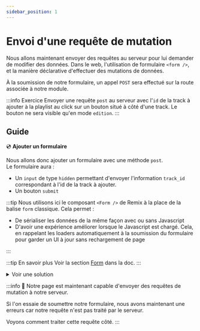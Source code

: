 ```yaml
---
sidebar_position: 1
---
```


# Envoi d'une requête de mutation

Nous allons maintenant envoyer des requêtes au serveur pour lui demander de modifier des données.
Dans le web, l'utilisation de formulaire `<form />`, et la manière déclarative d'effectuer des mutations de données.

À la soumission de notre formulaire, un appel `POST` sera effectué sur la route associée à notre module.

:::info Exercice
Envoyer une requête `post` au serveur avec l'`id` de la track à ajouter à la playlist au click sur un bouton situé à côté d'une track.
Le bouton ne sera visible qu'en mode `edition`.
:::

## Guide

💿 **Ajouter un formulaire**

Nous allons donc ajouter un formulaire avec une méthode `post`.  
Le formulaire aura :

- Un `input` de type `hidden` permettant d'envoyer l'information `track_id` correspondant à l'id de la track à ajouter.
- Un bouton `submit`

:::tip
Nous utilisons ici le composant `<Form />` de Remix à la place de la balise `form` classique. Cela permet :

- De sérialiser les données de la même façon avec ou sans Javascript
- D'avoir une expérience améliorer lorsque le Javascript est chargé. Cela, en rappelant les loaders automatiquement à la soumission du formulaire pour garder un UI à jour sans rechargement de page

:::

:::tip En savoir plus
Voir la section [Form](https://remix.run/docs/en/1.14.3/components/form) dans la doc.
:::

<details>
  <summary>Voir une solution</summary>

```tsx title="app/routes/_layout.playlists.$id.(edit).tsx"
export default function Playlists() {
  //...
  return (
    //...
    <li>
      {/*...*/}
      //highlight-start
      <Form method="post" className="inline">
        <input name="track_id" type="hidden" value={track.id} />
        <button type="submit">Add</button>
      </Form>
      //highlight-end
    </li>
    //...
  );
}
```

</details>

:::info 👏 Notre page est maintenant capable d'envoyer des requêtes de mutation à notre serveur.

Si l'on essaie de soumettre notre formulaire, nous avons maintenant une erreurs car notre requête n'est pas traité par le serveur.

Voyons comment traiter cette requête côté.
:::
